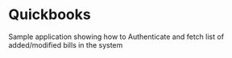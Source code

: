 
# Quickbooks
Sample application showing how to Authenticate and fetch list of added/modified bills in the system
 
